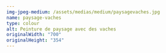 ```yaml
---
img-jpeg-medium: /assets/medias/medium/paysagevaches.jpg
name: paysage-vaches
type: colour
alt: Peinture de paysage avec des vaches
originalWidth: "700"
originalHeight: "354"
---
```

